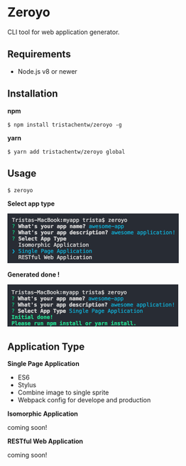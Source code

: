# Zeroyo
CLI tool for web application generator.

## Requirements
+ Node.js v8 or newer

## Installation

**npm**

    $ npm install tristachentw/zeroyo -g

**yarn**

    $ yarn add tristachentw/zeroyo global
## Usage

    $ zeroyo

**Select app type**

<img src="docs/screenshots/select-app.png">

**Generated done !**

<img src="docs/screenshots/initial-done.png">

## Application Type
**Single Page Application**

+ ES6
+ Stylus
+ Combine image to single sprite
+ Webpack config for develope and production

**Isomorphic Application**

coming soon!

**RESTful Web Application**

coming soon!
